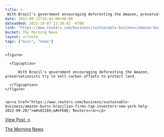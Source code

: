 ```yaml
---
title: > 
 With Brazil's government encouraging deforesting the Amazon, preservationists try to sell carbon offsets to protect land.
date: 2022-09-21T16:41:00+00:00
dateadded: 2022-10-07 23:39:42 -0700
link: "https://www.reuters.com/business/sustainable-business/amazon-burns-brazilian-firms-tap-investors-new-york-help-2022-09-20/"
bucket: The Morning News
layout: urlnote
tags: ["misc", "news"]
--- 
```




  
    
  

  
    <figure>
      
      <figcaption>
        
          With Brazil's government encouraging deforesting the Amazon, preservationists try to sell carbon offsets to protect land.
        
      </figcaption>
    </figure>

    
    <p><a href="https://www.reuters.com/business/sustainable-business/amazon-burns-brazilian-firms-tap-investors-new-york-help-2022-09-20/">&#x021A9;&#xFE0E; Reuters</a></p>
    
  
  <p><a href="https://themorningnews.org/p/brazilian-firms-tap-investors-in-new-york-for-help-preserving-forests">View Post &rarr;</a></p>



 <!-- end excerpt --> 
<div class='bucket'><a class='internal-link' href='/buckets/the-morning-news'>The Morning News</a></div> 
